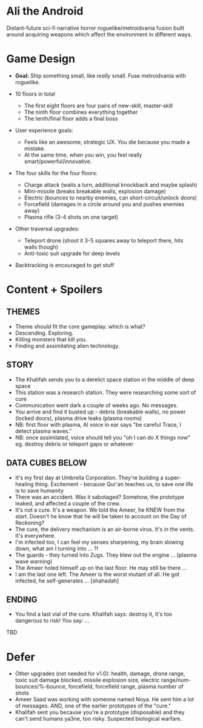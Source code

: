 # Ali the Android

Distant-future sci-fi narrative horror roguelike/metroidvania fusion built around acquiring weapons which affect the environment in different ways.

# Game Design

- **Goal:** Ship something small, like *really* small. Fuse metroidvania with roguelike.

- 10 floors in total
	- The first eight floors are four pairs of new-skill, master-skill
	- The ninth floor combines everything together
	- The tenth/final floor adds a final boss
- User experience goals:
  - Feels like an awesome, strategic UX. You die because you made a mistake.
  - At the same time, when you win, you feel really smart/powerful/innovative.
- The four skills for the four floors:
	- Charge attack (waits a turn, additional knockback and maybe splash)
	- Mini-missile (breaks breakable walls, explosion damage)
	- Electric (bounces to nearby enemies, can short-circuit/unlock doors)
	- Forcefield (damages in a circle around you and pushes enemies away)
	- Plasma rifle (3-4 shots on one target)
- Other traversal upgrades:
	- Teleport drone (shoot it 3-5 squares away to teleport there, hits walls though)
	- Anti-toxic suit upgrade for deep levels
- Backtracking is encouraged to get stuff

# Content + Spoilers

## THEMES
- Theme should fit the core gameplay. which is what?
- Descending. Exploring.
- Killing monsters that kill you.
- Finding and assimilating alien technology.

## STORY
- The Khalifah sends you to a derelict space station in the middle of deep space
- This station was a research station. They were researching some sort of cure
- Communication went dark a couple of weeks ago. No messages.
- You arrive and find it busted up - debris (breakable walls), no power (locked doors), plasma drive leaks (plasma rooms)
- NB: first floor with plasma, AI voice in ear says "be careful Trace, I detect plasma waves."
- NB: once assimilated, voice should tell you "oh I can do X things now" eg. destroy debris or teleport gaps or whatever

## DATA CUBES BELOW
- It's my first day at Umbrella Corporation. They're building a super-healing thing. Excitement - because Qur'an teaches us, to save one life is to save humanity
- There was an accident. Was it sabotaged? Somehow, the prototype leaked, and affected a couple of the crew.
- It's not a cure. It's a weapon. We told the Ameer, he KNEW from the start. Doesn't he know that he will be taken to account on the Day of Reckoning?
- The cure, the delivery mechanism is an air-borne virus. It's in the vents. It's everywhere.
- I'm infected too, I can feel my senses sharpening, my brain slowing down, what am I turning into ... ?!
- The guards - they turned into Zugs. They blew out the engine ... (plasma wave warning)
- The Ameer holed himself up on the last floor. He may still be there ... 
- I am the last one left. The Ameer is the worst mutant of all. He got infected, he self-generates ... [shahadah]

## ENDING
- You find a last vial of the cure. Khalifah says: destroy it, it's too dangerous to risk! You say: ...

TBD

# Defer

- Other upgrades (not needed for v1.0): health, damage, drone range, toxic suit damage blocked, missile explosion size, electric range/num-bounces/%-bounce, forcefield, forcefield range, plasma number of shots
- Ameer Saad was working with someone named Noya. He sent him a lot of messages. AND, one of the earlier prototypes of the "cure."
- Khalifah sent you because you're a prototype (disposable) and they can't send humans ya3ne, too risky. Suspected biological warfare.
